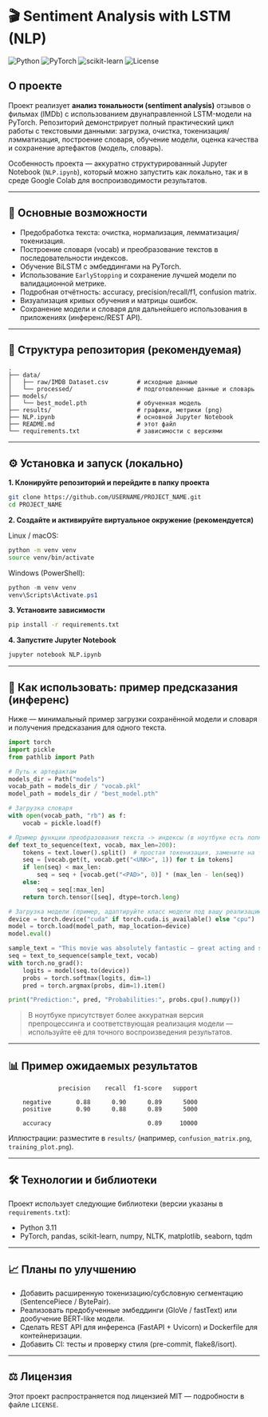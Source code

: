 # 🎬 Sentiment Analysis with LSTM (NLP)

![Python](https://img.shields.io/badge/Python-3.11-blue)
![PyTorch](https://img.shields.io/badge/PyTorch-2.2.0-red)
![scikit-learn](https://img.shields.io/badge/scikit--learn-1.3.0-green)
![License](https://img.shields.io/badge/license-MIT-lightgrey)

## О проекте

Проект реализует **анализ тональности (sentiment analysis)** отзывов о фильмах (IMDb) с использованием двунаправленной LSTM-модели на PyTorch. Репозиторий демонстрирует полный практический цикл работы с текстовыми данными: загрузка, очистка, токенизация/лэмматизация, построение словаря, обучение модели, оценка качества и сохранение артефактов (модель, словарь).

Особенность проекта — аккуратно структурированный Jupyter Notebook (`NLP.ipynb`), который можно запустить как локально, так и в среде Google Colab для воспроизводимости результатов.

---

## 🔎 Основные возможности

- Предобработка текста: очистка, нормализация, лемматизация/токенизация.
- Построение словаря (vocab) и преобразование текстов в последовательности индексов.
- Обучение BiLSTM с эмбеддингами на PyTorch.
- Использование `EarlyStopping` и сохранение лучшей модели по валидационной метрике.
- Подробная отчётность: accuracy, precision/recall/f1, confusion matrix.
- Визуализация кривых обучения и матрицы ошибок.
- Сохранение модели и словаря для дальнейшего использования в приложениях (инференс/REST API).

---

## 📁 Структура репозитория (рекомендуемая)

```
.
├── data/
│   ├── raw/IMDB Dataset.csv        # исходные данные
│   └── processed/                  # подготовленные данные и словарь
├── models/
│   └── best_model.pth              # обученная модель
├── results/                        # графики, метрики (png)
├── NLP.ipynb                       # основной Jupyter Notebook
├── README.md                       # этот файл
└── requirements.txt                # зависимости с версиями
```

---

## ⚙️ Установка и запуск (локально)

**1. Клонируйте репозиторий и перейдите в папку проекта**

```bash
git clone https://github.com/USERNAME/PROJECT_NAME.git
cd PROJECT_NAME
```

**2. Создайте и активируйте виртуальное окружение (рекомендуется)**

Linux / macOS:
```bash
python -m venv venv
source venv/bin/activate
```

Windows (PowerShell):
```powershell
python -m venv venv
venv\Scripts\Activate.ps1
```

**3. Установите зависимости**

```bash
pip install -r requirements.txt
```

**4. Запустите Jupyter Notebook**

```bash
jupyter notebook NLP.ipynb
```

---

## 🧪 Как использовать: пример предсказания (инференс)

Ниже — минимальный пример загрузки сохранённой модели и словаря и получения предсказания для одного текста.

```python
import torch
import pickle
from pathlib import Path

# Путь к артефактам
models_dir = Path("models")
vocab_path = models_dir / "vocab.pkl"
model_path = models_dir / "best_model.pth"

# Загрузка словаря
with open(vocab_path, "rb") as f:
    vocab = pickle.load(f)

# Пример функции преобразования текста -> индексы (в ноутбуке есть полная версия)
def text_to_sequence(text, vocab, max_len=200):
    tokens = text.lower().split()  # простая токенизация, замените на ту, что в ноутбуке
    seq = [vocab.get(t, vocab.get("<UNK>", 1)) for t in tokens]
    if len(seq) < max_len:
        seq = seq + [vocab.get("<PAD>", 0)] * (max_len - len(seq))
    else:
        seq = seq[:max_len]
    return torch.tensor([seq], dtype=torch.long)

# Загрузка модели (пример, адаптируйте класс модели под вашу реализацию)
device = torch.device("cuda" if torch.cuda.is_available() else "cpu")
model = torch.load(model_path, map_location=device)
model.eval()

sample_text = "This movie was absolutely fantastic — great acting and story."
seq = text_to_sequence(sample_text, vocab)
with torch.no_grad():
    logits = model(seq.to(device))
    probs = torch.softmax(logits, dim=1)
    pred = torch.argmax(probs, dim=1).item()

print("Prediction:", pred, "Probabilities:", probs.cpu().numpy())
```

> В ноутбуке присутствует более аккуратная версия препроцессинга и соответствующая реализация модели — используйте её для точного воспроизведения результатов.

---

## 📊 Пример ожидаемых результатов

```
              precision    recall  f1-score   support

    negative       0.88      0.90      0.89      5000
    positive       0.90      0.88      0.89      5000

    accuracy                           0.89     10000
```

Иллюстрации: разместите в `results/` (например, `confusion_matrix.png`, `training_plot.png`).

---

## 🛠 Технологии и библиотеки

Проект использует следующие библиотеки (версии указаны в `requirements.txt`):
- Python 3.11
- PyTorch, pandas, scikit-learn, numpy, NLTK, matplotlib, seaborn, tqdm

---

## 📈 Планы по улучшению

- Добавить расширенную токенизацию/субсловную сегментацию (SentencePiece / BytePair).
- Реализовать предобученные эмбеддинги (GloVe / fastText) или дообучение BERT-like модели.
- Сделать REST API для инференса (FastAPI + Uvicorn) и Dockerfile для контейнеризации.
- Добавить CI: тесты и проверку стиля (pre-commit, flake8/isort).

---

## ⚖️ Лицензия

Этот проект распространяется под лицензией MIT — подробности в файле `LICENSE`.
